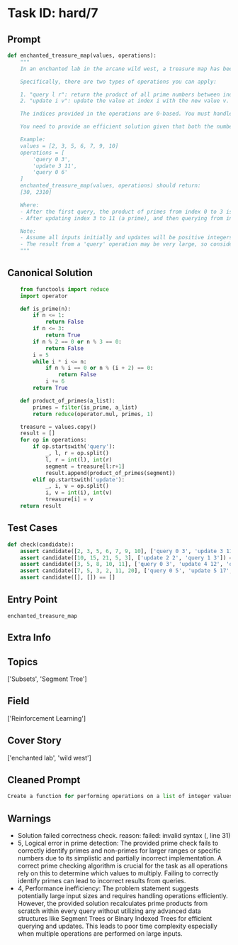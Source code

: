 # Task ID: hard/7

## Prompt

```python
def enchanted_treasure_map(values, operations):
    """
    In an enchanted lab in the arcane wild west, a treasure map has been divided into segments, each containing a different magical value. You are given a list of values, representing these segments. You must perform a series of operations to determine how to best navigate the map to unlock the greatest possible treasure.

    Specifically, there are two types of operations you can apply:

    1. "query l r": return the product of all prime numbers between indices l and r (inclusive).
    2. "update i v": update the value at index i with the new value v.

    The indices provided in the operations are 0-based. You must handle these operations in the order they are given.

    You need to provide an efficient solution given that both the number of values and operations can be very large.

    Example:
    values = [2, 3, 5, 6, 7, 9, 10]
    operations = [
        'query 0 3',
        'update 3 11',
        'query 0 6'
    ]
    enchanted_treasure_map(values, operations) should return:
    [30, 2310]

    Where:
    - After the first query, the product of primes from index 0 to 3 is 2*3*5 = 30.
    - After updating index 3 to 11 (a prime), and then querying from index 0 to 6, the final result is 2*3*5*7*11 = 2310.

    Note:
    - Assume all inputs initially and updates will be positive integers.
    - The result from a 'query' operation may be very large, so consider overflow issues in languages with fixed integer precision.
    """
```

## Canonical Solution

```python
    from functools import reduce
    import operator

    def is_prime(n):
        if n <= 1:
            return False
        if n <= 3:
            return True
        if n % 2 == 0 or n % 3 == 0:
            return False
        i = 5
        while i * i <= n:
            if n % i == 0 or n % (i + 2) == 0:
                return False
            i += 6
        return True

    def product_of_primes(a_list):
        primes = filter(is_prime, a_list)
        return reduce(operator.mul, primes, 1)

    treasure = values.copy()
    result = []
    for op in operations:
        if op.startswith('query'):
            _, l, r = op.split()
            l, r = int(l), int(r)
            segment = treasure[l:r+1]
            result.append(product_of_primes(segment))
        elif op.startswith('update'):
            _, i, v = op.split()
            i, v = int(i), int(v)
            treasure[i] = v
    return result
```

## Test Cases

```python
def check(candidate):
    assert candidate([2, 3, 5, 6, 7, 9, 10], ['query 0 3', 'update 3 11', 'query 0 6']) == [30, 2310]
    assert candidate([10, 15, 21, 5, 3], ['update 2 2', 'query 1 3']) == [5]
    assert candidate([3, 5, 8, 10, 11], ['query 0 3', 'update 4 12', 'query 2 4']) == [15, 8]
    assert candidate([7, 5, 3, 2, 11, 20], ['query 0 5', 'update 5 17', 'query 3 5', 'update 3 19', 'query 0 5']) == [2310, 187, 651930]
    assert candidate([], []) == []
```

## Entry Point

`enchanted_treasure_map`

## Extra Info

## Topics

['Subsets', 'Segment Tree']

## Field

['Reinforcement Learning']

## Cover Story

['enchanted lab', 'wild west']

## Cleaned Prompt

```python
Create a function for performing operations on a list of integer values, including 'query' operations that compute the product of all primes in specific sub-array segments, and 'update' operations to change elements at specific indices. This function should also efficiently handle very large inputs and provide correct products considering updated values, given operations happen sequentially.
```

## Warnings

- Solution failed correctness check. reason: failed: invalid syntax (<string>, line 31)
- 5, Logical error in prime detection: The provided prime check fails to correctly identify primes and non-primes for larger ranges or specific numbers due to its simplistic and partially incorrect implementation. A correct prime checking algorithm is crucial for the task as all operations rely on this to determine which values to multiply. Failing to correctly identify primes can lead to incorrect results from queries.
- 4, Performance inefficiency: The problem statement suggests potentially large input sizes and requires handling operations efficiently. However, the provided solution recalculates prime products from scratch within every query without utilizing any advanced data structures like Segment Trees or Binary Indexed Trees for efficient querying and updates. This leads to poor time complexity especially when multiple operations are performed on large inputs.

